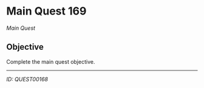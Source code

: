 # Main Quest 169

*Main Quest*

## Objective
Complete the main quest objective.

---
*ID: QUEST00168*